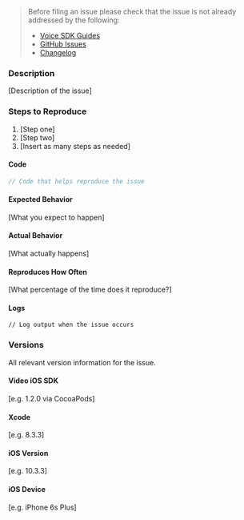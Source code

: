 <!-- Check the following before filing an issue -->
> Before filing an issue please check that the issue is not already addressed by the following:
>  * [Voice SDK Guides](twilio.com/docs/api/voice-sdk)
>  * [GitHub Issues](https://github.com/twilio/voice-quickstart-swift/issues)
>  * [Changelog](https://www.twilio.com/docs/api/voice-sdk/ios/changelog)

### Description

[Description of the issue]

### Steps to Reproduce

1. [Step one]
2. [Step two]
3. [Insert as many steps as needed]

#### Code

```swift
// Code that helps reproduce the issue
```

#### Expected Behavior

[What you expect to happen]

#### Actual Behavior

[What actually happens]

#### Reproduces How Often

[What percentage of the time does it reproduce?]

#### Logs

```
// Log output when the issue occurs
```

### Versions

All relevant version information for the issue.

#### Video iOS SDK

[e.g. 1.2.0 via CocoaPods]

#### Xcode

[e.g. 8.3.3]

#### iOS Version

[e.g. 10.3.3]

#### iOS Device

[e.g. iPhone 6s Plus]

